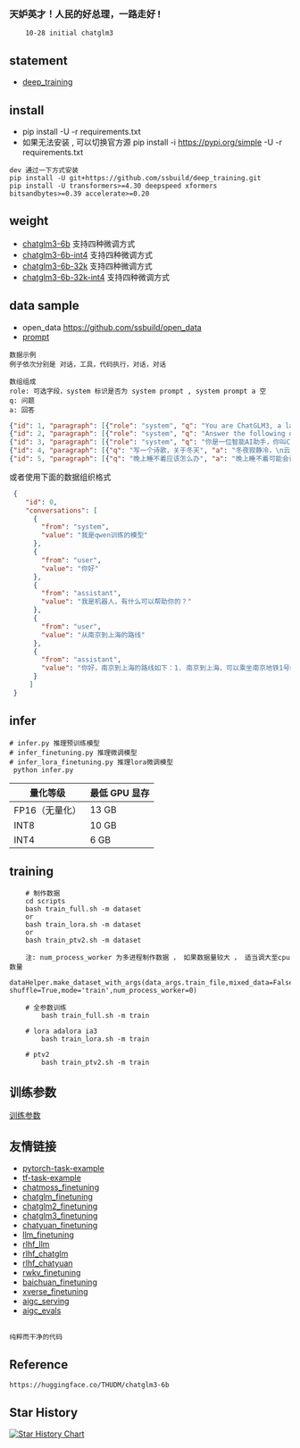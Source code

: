 ### 天妒英才！人民的好总理，一路走好 !
```text
    10-28 initial chatglm3
```
   
##  statement
- [deep_training](https://github.com/ssbuild/deep_training)

## install
  - pip install -U -r requirements.txt
  - 如果无法安装 , 可以切换官方源 pip install -i https://pypi.org/simple -U -r requirements.txt  

```text
dev 通过一下方式安装
pip install -U git+https://github.com/ssbuild/deep_training.git
pip install -U transformers>=4.30 deepspeed xformers bitsandbytes>=0.39 accelerate>=0.20
```


## weight

- [chatglm3-6b](https://huggingface.co/THUDM/chatglm3-6b)   支持四种微调方式
- [chatglm3-6b-int4](https://huggingface.co/THUDM/chatglm3-6b-int4)  支持四种微调方式
- [chatglm3-6b-32k](https://huggingface.co/THUDM/chatglm3-6b-32k)   支持四种微调方式
- [chatglm3-6b-32k-int4](https://huggingface.co/ssbuild/chatglm3-6b-32k-int4/tree/main)  支持四种微调方式



## data sample
- open_data https://github.com/ssbuild/open_data
- [prompt](PROMPT.md)

```text
数据示例
例子依次分别是 对话，工具，代码执行，对话，对话

数组组成 
role: 可选字段，system 标识是否为 system prompt , system prompt a 空
q: 问题
a: 回答
```

```json
{"id": 1, "paragraph": [{"role": "system", "q": "You are ChatGLM3, a large language model trained by Zhipu.AI. Follow the user's instructions carefully. Respond using markdown.", "a": ""}, {"q": "Hello", "a": "Hello, I'm ChatGLM3. What can I assist you today?"}]}
{"id": 2, "paragraph": [{"role": "system", "q": "Answer the following questions as best as you can. You have access to the following tools:\n[\n    {\n        \"name\": \"get_current_weather\",\n        \"description\": \"Get the current weather in a given location\",\n        \"parameters\": {\n            \"type\": \"object\",\n            \"properties\": {\n                \"location\": {\n                    \"type\": \"string\",\n                    \"description\": \"The city and state, e.g. San Francisco, CA\",\n                },\n                \"unit\": {\"type\": \"string\"},\n            },\n            \"required\": [\"location\"],\n        },\n    }\n]", "a": ""}, {"q": "今天北京的天气怎么样？", "a": "好的，让我们来查看今天的天气\n<|assistant|>get_current_weather\n```python\ntool_call(location=\"beijing\", unit=\"celsius\")\n```\n<|observation|>\n{\"temperature\": 22}\n<|assistant|>\n根据查询结果，今天北京的气温为 22 摄氏度。"}]}
{"id": 3, "paragraph": [{"role": "system", "q": "你是一位智能AI助手，你叫ChatGLM3，你连接着一台电脑，但请注意不能联网。在使用Python解决任务时，你可以运行代码并得到结果，如果运行结果有错误，你需要尽可能对代码进行改进。你可以处理用户上传到电脑上的文件，文件默认存储路径是/mnt/data/", "a": ""}, {"q": "#File: /mnt/data/metadata.jsonl\n#Size: 35380\n#File uploaded\n文件中是否存在缺失值或异常值？", "a": "首先，我将读取您提供的文件，并查看其内容以确定是否存在缺失值或异常值。\n\n我们从加载文件开始：\n<|assistant|>interpreter\n```python\nimport json\n\n# Load the uploaded file\ndata = []\nwith open(\"/mnt/data/metadata.jsonl\", 'r') as file:\n    for line in file:\n        data.append(json.loads(line))\n\n# Display the first few records to get a sense of the data\ndata[:5]\n```\n<|observation|>\n```result\n[{'file_name': 'aceinthehole.png',\n  'name': 'Ace in the Hole',\n  'type': 'survivor',\n  'description': 'Lady Luck always seems to be throwing something good your way.'},\n {'file_name': 'adrenaline.png',\n  'name': 'Adrenaline',\n  'type': 'survivor',\n  'description': 'You are fuelled by unexpected energy when on the verge of escape.'},\n {'file_name': 'aftercare.png',\n  'name': 'Aftercare',\n  'type': 'survivor',\n  'description': \"Unlocks potential in one's aura reading ability.\"},\n {'file_name': 'agitation.png',\n  'name': 'Agitation',\n  'type': 'killer',\n  'description': 'You get excited in anticipation of hooking your prey.'},\n {'file_name': 'alert.png',\n  'name': 'Alert',\n  'type': 'survivor',\n  'description': 'Your acute senses are on high alert.'}]\n```\n<|assistant|>\n该文件看起来包含有关某些条目的元数据，每个条目有以下字段：\n\n- `file_name`: 文件名称\n- `name`: 名称\n- `type`: 类型（例如 \"survivor\" 或 \"killer\"）\n- `description`: 描述\n\n接下来，我将检查这些字段是否存在缺失值。\n<|assistant|>interpreter\n```python\n# Check for missing values in each column\nmissing_values = {key: sum(1 for item in data if key not in item) for key in data[0].keys()}\n\nmissing_values\n```\n<|observation|>\n```result\n{'file_name': 0, 'name': 0, 'type': 0, 'description': 0}\n```\n<|assistant|>\n每个字段都没有缺失值。这意味着每个条目都完整。\n\n接下来，我们可以检查是否存在任何潜在的异常值。这通常需要更深入的分析和对数据的了解，但我可以从一些基本的统计和分布开始进行检查。为了这样做，我们可以查看“type”字段的值分布，看看是否有任何意外的类别。\n<|assistant|>interpreter\n```python\n# Check the distribution of values in the 'type' column\ntype_distribution = {key: sum(1 for item in data if item['type'] == key) for key in set(item['type'] for item in data)}\n\ntype_distribution\n```\n<|observation|>\n```result\n{'survivor': 116, 'killer': 103}\n```\n<|assistant|>\n“type”字段有两个值：“survivor”和“killer”。其中，“survivor”有116个条目，而“killer”有103个条目。\n\n从这个初步的检查中，我们没有发现任何明显的异常值。\n\n如果您有任何特定的标准或其他字段需要检查，我可以为您提供更详细的分析。您还希望我检查什么呢？"}, {"q": "帮我画一个爱心", "a": "interpreter\n```python\nimport numpy as np\nimport matplotlib.pyplot as plt\n\n# 爱心形状的参数方程\ndef heart(t):\n    x = 16 * np.sin(t) ** 3\n    y = 13 * np.cos(t) - 5 * np.cos(2 * t) - 2 * np.cos(3 * t) - np.cos(4 * t)\n    return x, y\n\nt = np.linspace(0, 2 * np.pi, 1000)\nx, y = heart(t)\n\nplt.figure(figsize=(6, 6))\nplt.plot(x, y, color='red')\nplt.axis('equal')\nplt.axis('off')\nplt.show()\n```\n<|observation|>\n```result\n【image】\n```\n<|assistant|>\n这是一个爱心形状。我使用了参数方程来描述这个形状，并使用matplotlib进行了绘制。如果您有任何其他需求或问题，请随时告诉我。"}]}
{"id": 4, "paragraph": [{"q": "写一个诗歌，关于冬天", "a": "冬夜寂静冷，\n云在天边飘，\n冰封白雪上， \n寒冷像一场雪。\n \n雪花融化成冰，\n像那雪花飘洒，\n在寒冷的冬天，\n感受春天的喜悦。\n 冬日里，\n风雪渐消，\n一片寂静，\n把快乐和温暖带回家。"}]}
{"id": 5, "paragraph": [{"q": "晚上睡不着应该怎么办", "a": "晚上睡不着可能会让你感到焦虑或不舒服,但以下是一些可以帮助你入睡的方法:\n\n1. 制定规律的睡眠时间表:保持规律的睡眠时间表可以帮助你建立健康的睡眠习惯,使你更容易入睡。尽量在每天的相同时间上床,并在同一时间起床。\n2. 创造一个舒适的睡眠环境:确保睡眠环境舒适,安静,黑暗且温度适宜。可以使用舒适的床上用品,并保持房间通风。\n3. 放松身心:在睡前做些放松的活动,例如泡个热水澡,听些轻柔的音乐,阅读一些有趣的书籍等,有助于缓解紧张和焦虑,使你更容易入睡。\n4. 避免饮用含有咖啡因的饮料:咖啡因是一种刺激性物质,会影响你的睡眠质量。尽量避免在睡前饮用含有咖啡因的饮料,例如咖啡,茶和可乐。\n5. 避免在床上做与睡眠无关的事情:在床上做些与睡眠无关的事情,例如看电影,玩游戏或工作等,可能会干扰你的睡眠。\n6. 尝试呼吸技巧:深呼吸是一种放松技巧,可以帮助你缓解紧张和焦虑,使你更容易入睡。试着慢慢吸气,保持几秒钟,然后缓慢呼气。\n\n如果这些方法无法帮助你入睡,你可以考虑咨询医生或睡眠专家,寻求进一步的建议。"}]}
```

或者使用下面的数据组织格式
```json
 {
    "id": 0,
    "conversations": [
      {
        "from": "system",
        "value": "我是qwen训练的模型"
      },
      {
        "from": "user",
        "value": "你好"
      },
      {
        "from": "assistant",
        "value": "我是机器人，有什么可以帮助你的？"
      },
      {
        "from": "user",
        "value": "从南京到上海的路线"
      },
      {
        "from": "assistant",
        "value": "你好，南京到上海的路线如下：1. 南京到上海，可以乘坐南京地铁1号线，在南京站乘坐轨道交通1号线。2. 南京到浦东机场，可以搭乘上海地铁1号，在陆家嘴站乘坐地铁1线，在浦东国际机场站乘坐机场快线，前往上海浦东国际机场。3. 上海到南京，可以换乘上海地铁2号线，从南京站换乘地铁2线，再从南京南站换乘地铁1路，然后到达上海站"
      }
     ]
 }
```

## infer
    # infer.py 推理预训练模型
    # infer_finetuning.py 推理微调模型
    # infer_lora_finetuning.py 推理lora微调模型
     python infer.py


| **量化等级**    | **最低 GPU 显存** |
| -------------- | ----------------- |
| FP16（无量化）   | 13 GB             |
| INT8           | 10 GB              |
| INT4           | 6 GB               |





## training
```text
    # 制作数据
    cd scripts
    bash train_full.sh -m dataset 
    or
    bash train_lora.sh -m dataset 
    or
    bash train_ptv2.sh -m dataset 
    
    注: num_process_worker 为多进程制作数据 ， 如果数据量较大 ， 适当调大至cpu数量
    dataHelper.make_dataset_with_args(data_args.train_file,mixed_data=False, shuffle=True,mode='train',num_process_worker=0)
    
    # 全参数训练 
        bash train_full.sh -m train 
        
    # lora adalora ia3 
        bash train_lora.sh -m train 
        
    # ptv2
        bash train_ptv2.sh -m train 
```

## 训练参数
[训练参数](args.MD)




## 友情链接

- [pytorch-task-example](https://github.com/ssbuild/pytorch-task-example)
- [tf-task-example](https://github.com/ssbuild/tf-task-example)
- [chatmoss_finetuning](https://github.com/ssbuild/chatmoss_finetuning)
- [chatglm_finetuning](https://github.com/ssbuild/chatglm_finetuning)
- [chatglm2_finetuning](https://github.com/ssbuild/chatglm2_finetuning)
- [chatglm3_finetuning](https://github.com/ssbuild/chatglm3_finetuning)
- [chatyuan_finetuning](https://github.com/ssbuild/chatyuan_finetuning)
- [llm_finetuning](https://github.com/ssbuild/llm_finetuning)
- [rlhf_llm](https://github.com/ssbuild/rlhf_llm)
- [rlhf_chatglm](https://github.com/ssbuild/rlhf_chatglm)
- [rlhf_chatyuan](https://github.com/ssbuild/rlhf_chatyuan)
- [rwkv_finetuning](https://github.com/ssbuild/rwkv_finetuning)
- [baichuan_finetuning](https://github.com/ssbuild/baichuan_finetuning)
- [xverse_finetuning](https://github.com/ssbuild/xverse_finetuning)
- [aigc_serving](https://github.com/ssbuild/aigc_serving)
- [aigc_evals](https://github.com/ssbuild/aigc_evals)


## 
    纯粹而干净的代码


    

## Reference
    https://huggingface.co/THUDM/chatglm3-6b




## Star History

[![Star History Chart](https://api.star-history.com/svg?repos=ssbuild/chatglm3_finetuning&type=Date)](https://star-history.com/#ssbuild/chatglm3_finetuning&Date)

